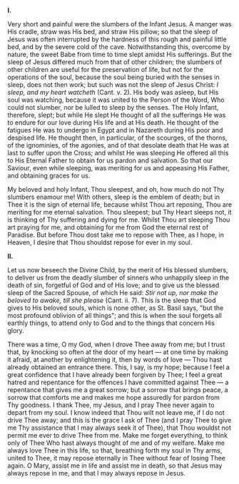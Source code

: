
**I\.**

Very short and painful were the slumbers of the Infant Jesus. A manger was His cradle, straw was His bed, and straw His pillow; so that the sleep of Jesus was often interrupted by the hardness of this rough and painful little bed, and by the severe cold of the cave. Notwithstanding this, overcome by nature, the sweet Babe from time to time slept amidst His sufferings. But the sleep of Jesus differed much from that of other children; the slumbers of other children are useful for the preservation of life, but not for the operations of the soul, because the soul being buried with the senses in sleep, does not then work; but such was not the sleep of Jesus Christ: *I sleep, and my heart watcheth* (Cant. v. 2). His body was asleep, but His soul was watching, because it was united to the Person of the Word, Who could not slumber, nor be lulled to sleep by the senses. The Holy Infant, therefore, slept; but while He slept He thought of all the sufferings He was to endure for our love during His life and at His death. He thought of the fatigues He was to undergo in Egypt and in Nazareth during His poor and despised life. He thought then, in particular, of the scourges, of the thorns, of the ignominies, of the agonies, and of that desolate death that He was at last to suffer upon the Cross; and whilst He was sleeping He offered all this to His Eternal Father to obtain for us pardon and salvation. So that our Saviour, even while sleeping, was meriting for us and appeasing His Father, and obtaining graces for us.

My beloved and holy Infant, Thou sleepest, and oh, how much do not Thy slumbers enamour me! With others, sleep is the emblem of death; but in Thee it is the sign of eternal life, because whilst Thou art reposing, Thou are meriting for me eternal salvation. Thou sleepest; but Thy Heart sleeps not, it is thinking of Thy suffering and dying for me. Whilst Thou art sleeping Thou art praying for me, and obtaining for me from God the eternal rest of Paradise. But before Thou dost take me to repose with Thee, as I hope, in Heaven, I desire that Thou shouldst repose for ever in my soul.

**II\.**

Let us now beseech the Divine Child, by the merit of His blessed slumbers, to deliver us from the deadly slumber of sinners who unhappily sleep in the death of sin, forgetful of God and of His love; and to give us the blessed sleep of the Sacred Spouse, of which He said: *Stir not up, nor make the beloved to awake, till she please* (Cant. ii. 7). This is the sleep that God gives to His beloved souls, which is none other, as St. Basil says, \"but the most profound oblivion of all things\"; and this is when the soul forgets all earthly things, to attend only to God and to the things that concern His glory.

There was a time, O my God, when I drove Thee away from me; but I trust that, by knocking so often at the door of my heart — at one time by making it afraid, at another by enlightening it, then by words of love — Thou hast already obtained an entrance there. This, I say, is my hope; because I feel a great confidence that I have already been forgiven by Thee; I feel a great hatred and repentance for the offences I have committed against Thee — a repentance that gives me a great sorrow; but a sorrow that brings peace, a sorrow that comforts me and makes me hope assuredly for pardon from Thy goodness. I thank Thee, my Jesus, and I pray Thee never again to depart from my soul. I know indeed that Thou wilt not leave me, if I do not drive Thee away; and this is the grace I ask of Thee (and I pray Thee to give me Thy assistance that I may always seek it of Thee), that Thou wouldst not permit me ever to drive Thee from me. Make me forget everything, to think only of Thee Who hast always thought of me and of my welfare. Make me always love Thee in this life, so that, breathing forth my soul in Thy arms, united to Thee, it may repose eternally in Thee without fear of losing Thee again. O Mary, assist me in life and assist me in death, so that Jesus may always repose in me, and that I may always repose in Jesus.

